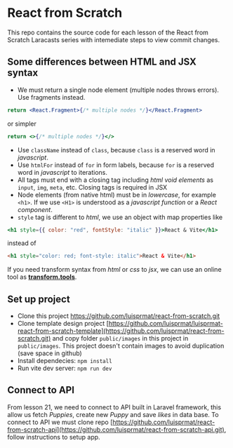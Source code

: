 # React from Scratch

This repo contains the source code for each lesson of the React from Scratch Laracasts series with intemediate steps to view commit changes.

## Some differences between HTML and JSX syntax

- We must return a single node element (multiple nodes throws errors). Use fragments instead.

```jsx
return <React.Fragment>{/* multiple nodes */}</React.Fragment>
```

or simpler

```jsx
return <>{/* multiple nodes */}</>
```

- Use `className` instead of `class`, because `class` is a reserved word in _javascript_.
- Use `htmlFor` instead of `for` in form labels, because `for` is a reserved word in _javascript_ to iterations.
- All tags must end with a closing tag including _html void elements_ as `input`, `img`, `meta`, etc. Closing tags is required in JSX
- Node elements (from native html) must be in _lowercase_, for example `<h1>`. If we use `<H1>` is understood as a _javascript function_ or a _React component_.
- `style` tag is different to _html_, we use an object with map properties like

```jsx
<h1 style={{ color: "red", fontStyle: "italic" }}>React & Vite</h1>
```

instead of

```html
<h1 style="color: red; font-style: italic">React & Vite</h1>
```

If you need transform syntax from _html_ or _css_ to _jsx_, we can use an online tool as [**transform.tools**](https://transform.tools).

## Set up project

- Clone this project https://github.com/luisprmat/react-from-scratch.git
- Clone template design project [https://github.com/luisprmat/luisprmat-react-from-scratch-template](https://github.com/luisprmat/react-from-scratch.git) and copy folder `public/images` in this project in `public/images`. This project doesn't contain images to avoid duplication (save space in github)
- Install dependecies: `npm install`
- Run vite dev server: `npm run dev`

## Connect to API

From lesson 21, we need to connect to API built in Laravel framework, this allow us fetch _Puppies_, create new _Puppy_ and save _likes_ in data base. To connect to API we must clone repo [https://github.com/luisprmat/react-from-scratch-api](https://github.com/luisprmat/react-from-scratch-api.git), follow instructions to setup app.
